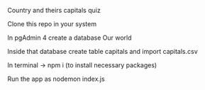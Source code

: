 Country and theirs capitals quiz

Clone this repo in your system

In pgAdmin 4 create a database Our world

Inside that database create table capitals and import capitals.csv

In terminal -> npm i (to install necessary packages)

Run the app as nodemon index.js
